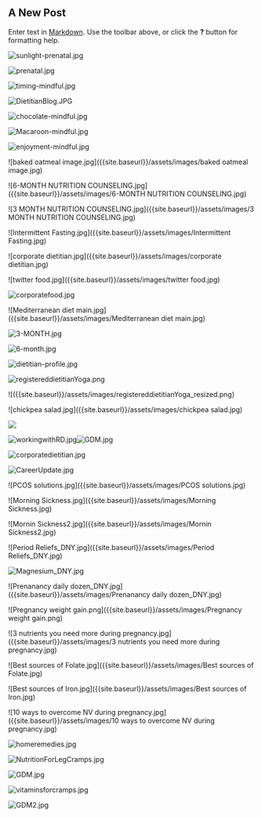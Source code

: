 ## A New Post

Enter text in [Markdown](http://daringfireball.net/projects/markdown/). Use the toolbar above, or click the **?** button for formatting help.

![sunlight-prenatal.jpg]({{site.baseurl}}/assets/images/sunlight-prenatal.jpg)

![prenatal.jpg]({{site.baseurl}}/assets/images/prenatal.jpg)

![timing-mindful.jpg]({{site.baseurl}}/assets/images/timing-mindful.jpg)

![DietitianBlog.JPG]({{site.baseurl}}/assets/images/DietitianBlog.JPG)

![chocolate-mindful.jpg]({{site.baseurl}}/assets/images/chocolate-mindful.jpg)

![Macaroon-mindful.jpg]({{site.baseurl}}/assets/images/Macaroon-mindful.jpg)

![enjoyment-mindful.jpg]({{site.baseurl}}/assets/images/enjoyment-mindful.jpg)

![baked oatmeal image.jpg]({{site.baseurl}}/assets/images/baked oatmeal image.jpg)

![6-MONTH NUTRITION COUNSELING.jpg]({{site.baseurl}}/assets/images/6-MONTH NUTRITION COUNSELING.jpg)

![3 MONTH NUTRITION COUNSELING.jpg]({{site.baseurl}}/assets/images/3 MONTH NUTRITION COUNSELING.jpg)

![Intermittent Fasting.jpg]({{site.baseurl}}/assets/images/Intermittent Fasting.jpg)

![corporate dietitian.jpg]({{site.baseurl}}/assets/images/corporate dietitian.jpg)

![twitter food.jpg]({{site.baseurl}}/assets/images/twitter food.jpg)

![corporatefood.jpg]({{site.baseurl}}/assets/images/corporatefood.jpg)

![Mediterranean diet main.jpg]({{site.baseurl}}/assets/images/Mediterranean diet main.jpg)

![3-MONTH.jpg]({{site.baseurl}}/assets/images/3-MONTH.jpg)

![6-month.jpg]({{site.baseurl}}/assets/images/6-month.jpg)

![dietitian-profile.jpg]({{site.baseurl}}/assets/images/dietitian-profile.jpg)

![registereddietitianYoga.png]({{site.baseurl}}/assets/images/registereddietitianYoga.png)

![({{site.baseurl}}/assets/images/registereddietitianYoga_resized.png)

![chickpea salad.jpg]({{site.baseurl}}/assets/images/chickpea salad.jpg)

![]({{site.baseurl}}/assets/images/chickpea%20salad%20prep.jpg)

![workingwithRD.jpg]({{site.baseurl}}/assets/images/workingwithRD.jpg)![GDM.jpg]({{site.baseurl}}/assets/images/GDM.jpg)


![corporatedietitian.jpg]({{site.baseurl}}/assets/images/corporatedietitian.jpg)

![CareerUpdate.jpg]({{site.baseurl}}/assets/images/CareerUpdate.jpg)

![PCOS solutions.jpg]({{site.baseurl}}/assets/images/PCOS solutions.jpg)

![Morning Sickness.jpg]({{site.baseurl}}/assets/images/Morning Sickness.jpg)

![Mornin Sickness2.jpg]({{site.baseurl}}/assets/images/Mornin Sickness2.jpg)

![Period Reliefs_DNY.jpg]({{site.baseurl}}/assets/images/Period Reliefs_DNY.jpg)

![Magnesium_DNY.jpg]({{site.baseurl}}/assets/images/Magnesium_DNY.jpg)

![Prenanancy daily dozen_DNY.jpg]({{site.baseurl}}/assets/images/Prenanancy daily dozen_DNY.jpg)

![Pregnancy weight gain.png]({{site.baseurl}}/assets/images/Pregnancy weight gain.png)

![3 nutrients you need more during pregnancy.jpg]({{site.baseurl}}/assets/images/3 nutrients you need more during pregnancy.jpg)

![Best sources of Folate.jpg]({{site.baseurl}}/assets/images/Best sources of Folate.jpg)

![Best sources of Iron.jpg]({{site.baseurl}}/assets/images/Best sources of Iron.jpg)

![10 ways to overcome NV during pregnancy.jpg]({{site.baseurl}}/assets/images/10 ways to overcome NV during pregnancy.jpg)

![homeremedies.jpg]({{site.baseurl}}/assets/images/nutriton%20mineral%20table%20for%20leg%20cramps.jpg)

![NutritionForLegCramps.jpg]({{site.baseurl}}/assets/images/NutritionForLegCramps.jpg)

![GDM.jpg]({{site.baseurl}}/assets/images/GDM.jpg)

![vitaminsforcramps.jpg]({{site.baseurl}}/assets/images/vitaminsforcramps.jpg)

![GDM2.jpg]({{site.baseurl}}/assets/images/GDM2.jpg)


